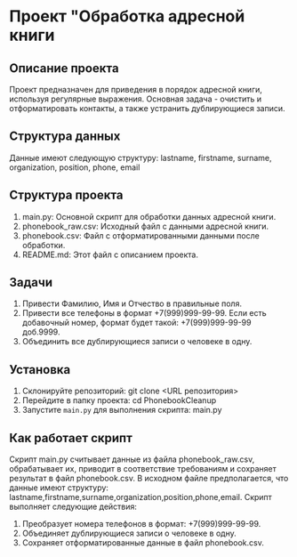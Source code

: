# Проект "Обработка адресной книги

## Описание проекта

Проект предназначен для приведения в порядок адресной книги, используя регулярные выражения. Основная задача - очистить и отформатировать контакты, а также устранить дублирующиеся записи.

## Структура данных

Данные имеют следующую структуру: lastname, firstname, surname, organization, position, phone, email

## Структура проекта

1. main.py: Основной скрипт для обработки данных адресной книги.
2. phonebook_raw.csv: Исходный файл с данными адресной книги.
3. phonebook.csv: Файл с отформатированными данными после обработки.
4. README.md: Этот файл с описанием проекта.

## Задачи

1. Привести Фамилию, Имя и Отчество в правильные поля.
2. Привести все телефоны в формат +7(999)999-99-99. Если есть добавочный номер, формат будет такой: +7(999)999-99-99 доб.9999.
3. Объединить все дублирующиеся записи о человеке в одну.

## Установка

1. Склонируйте репозиторий: git clone <URL репозитория>
2. Перейдите в папку проекта: cd PhonebookCleanup
3. Запустите `main.py` для выполнения скрипта: main.py

## Как работает скрипт

Скрипт main.py считывает данные из файла phonebook_raw.csv, обрабатывает их, приводит в соответствие требованиям и сохраняет результат в файл phonebook.csv. В исходном файле предполагается, что данные имеют структуру: lastname,firstname,surname,organization,position,phone,email. Скрипт выполняет следующие действия:

1. Преобразует номера телефонов в формат: +7(999)999-99-99.
2. Объединяет дублирующиеся записи о человеке в одну.
3. Сохраняет отформатированные данные в файл phonebook.csv.





